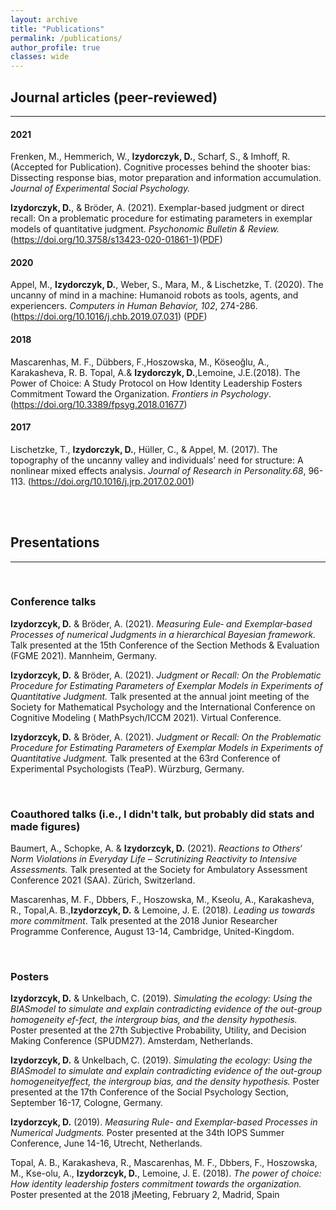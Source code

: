 ```yaml
---
layout: archive
title: "Publications"
permalink: /publications/
author_profile: true
classes: wide
---
```



##  <i class="fas fa-book"></i> Journal articles (peer-reviewed)
***
#### 2021

Frenken, M., Hemmerich, W., **Izydorczyk, D.**, Scharf, S., & Imhoff, R. (Accepted for Publication).  Cognitive processes behind the shooter bias: Dissecting response bias, motor preparation and information accumulation. _Journal of Experimental Social Psychology._ 

**Izydorczyk, D.**, & Bröder, A. (2021).  Exemplar-based judgment or direct recall: On a problematic procedure for estimating parameters in exemplar models of quantitative judgment. _Psychonomic Bulletin & Review._ (https://doi.org/10.3758/s13423-020-01861-1)([PDF](https://link.springer.com/content/pdf/10.3758/s13423-020-01861-1.pdf))

#### 2020

Appel, M., **Izydorczyk, D.**, Weber, S., Mara, M., & Lischetzke, T. (2020). The uncanny of mind in a machine: Humanoid robots as tools, agents, and experiencers. _Computers in Human Behavior, 102_, 274-286.(https://doi.org/10.1016/j.chb.2019.07.031) ([PDF](https://www.mcm.uni-wuerzburg.de/fileadmin/06110000/Lehrstuhl_f_Kommunikationspsychologie_u_Neue_Medien/Dateien/Markus_Appel/Publikationen_ab_2019/Appel_et_al__Preprint__Mind_and_Machine.pdf))


#### 2018 

Mascarenhas, M. F., Dübbers, F.,Hoszowska, M., Köseoğlu, A., Karakasheva, R. B. Topal, A.& **Izydorczyk, D.**,Lemoine, J.E.(2018). The Power of Choice: A Study Protocol on How Identity Leadership Fosters Commitment Toward the Organization. _Frontiers in Psychology_. (https://doi.org/10.3389/fpsyg.2018.01677)

#### 2017

Lischetzke, T., **Izydorczyk, D.**, Hüller, C., & Appel, M. (2017). The topography of the uncanny valley and individuals’ need for structure: A nonlinear mixed effects analysis. _Journal of Research in Personality.68_, 96-113. (https://doi.org/10.1016/j.jrp.2017.02.001)

<br/><br/>

## <i class="fas fa-bullhorn"></i> Presentations
***
<br/>

### <i class="fas fa-microphone"></i> Conference talks

**Izydorzcyk,  D.** & Bröder,  A. (2021). *Measuring Eule‐ and Exemplar‐based Processes of numerical Judgments in a hierarchical Bayesian framework.*  Talk presented at the  15th Conference of the Section Methods & Evaluation (FGME 2021). Mannheim, Germany.

**Izydorzcyk,  D.** & Bröder,  A. (2021). *Judgment or Recall: On the Problematic Procedure for Estimating Parameters of Exemplar Models in Experiments of Quantitative Judgment.*  Talk presented at the  annual joint meeting of the Society for Mathematical Psychology and the International Conference on Cognitive Modeling ( MathPsych/ICCM 2021). Virtual Conference.

**Izydorzcyk,  D.** & Bröder,  A. (2021). *Judgment or Recall: On the Problematic Procedure for Estimating Parameters of Exemplar Models in Experiments of Quantitative Judgment.*  Talk presented at the 63rd Conference of Experimental Psychologists (TeaP). Würzburg, Germany.

<br/>

### <i class="fas fa-people-carry"></i> Coauthored talks (i.e., I didn't talk, but probably did stats and made figures)

Baumert, A., Schopke, A. & **Izydorzcyk,  D.** (2021). *Reactions to Others‘ Norm Violations in Everyday Life – Scrutinizing Reactivity to Intensive Assessments.*  Talk presented at the Society for Ambulatory Assessment Conference 2021 (SAA). Zürich, Switzerland.

Mascarenhas, M. F., Dbbers, F., Hoszowska, M., Kseolu, A., Karakasheva, R., Topal,A. B.,**Izydorzcyk, D.** & Lemoine, J. E. (2018). *Leading us towards more commitment*. Talk presented at the 2018 Junior Researcher Programme Conference, August 13-14, Cambridge, United-Kingdom.

<br/>

### <i class="fas fa-image"></i> Posters

**Izydorzcyk,  D.** & Unkelbach,  C. (2019). *Simulating the ecology:  Using the BIASmodel to simulate and explain contradicting evidence of the out-group homogeneity ef-fect, the intergroup bias, and the density hypothesis.*  Poster presented at the 27th Subjective Probability, Utility, and Decision Making Conference (SPUDM27). Amsterdam, Netherlands.

**Izydorzcyk,  D.** & Unkelbach,  C. (2019). *Simulating the ecology:  Using the BIASmodel  to  simulate  and  explain  contradicting  evidence  of  the  out-group  homogeneityeffect, the intergroup bias, and the density hypothesis.*  Poster presented at the 17th Conference of the Social Psychology Section, September 16-17, Cologne, Germany.

**Izydorzcyk,  D.** (2019). *Measuring  Rule-  and  Exemplar-based  Processes  in  Numerical Judgments.*  Poster presented at the 34th IOPS Summer Conference, June 14-16, Utrecht, Netherlands.

Topal, A. B., Karakasheva, R., Mascarenhas, M. F., Dbbers, F., Hoszowska, M., Kse-olu, A., **Izydorzcyk, D.**, Lemoine, J. E. (2018). *The power of choice:  How identity leadership fosters commitment towards the organization.*  Poster presented at the 2018 jMeeting, February 2, Madrid, Spain